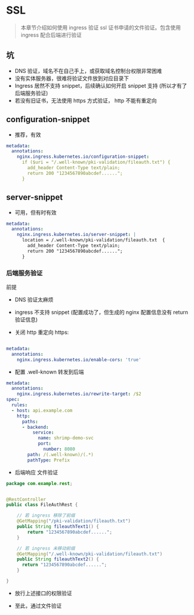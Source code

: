 # SSL


> 本章节介绍如何使用 ingress 验证 ssl 证书申请的文件验证。包含使用 ingress 配合后端进行验证


## 坑

- DNS 验证，域名不在自己手上，或获取域名控制台权限非常困难
- 没有实体服务器，很难将验证文件放到对应目录下
- Ingress 居然不支持 snippet，后续确认如何开启 snippet 支持 (所以才有了 后端服务验证)
- 若没有旧证书，无法使用 https 方式验证， http 不能有重定向


## configuration-snippet

- 推荐，有效

```yaml
metadata:
  annotations:
    nginx.ingress.kubernetes.io/configuration-snippet:
      if ($uri = "/.well-known/pki-validation/fileauth.txt") {
        add_header Content-Type text/plain;
        return 200 "1234567890abcdef......";
      }
```


## server-snippet

- 可用，但有时有效

```yaml
metadata:
  annotations:
    nginx.ingress.kubernetes.io/server-snippet: |
      location = /.well-known/pki-validation/fileauth.txt  {
        add_header Content-Type text/plain;
        return 200 "1234567890abcdef......";
      }
```


### 后端服务验证

前提

- DNS 验证太麻烦
- ingress 不支持 snippet (配置成功了，但生成的 nginx 配置信息没有 return 验证信息)


- 关闭 http 重定向 https:

```yaml

metadata:
  annotations:
    nginx.ingress.kubernetes.io/enable-cors: 'true'
```


- 配置 .well-known 转发到后端

```yaml
metadata:
  annotations:
    nginx.ingress.kubernetes.io/rewrite-target: /$2
spec:
  rules:
  - host: api.example.com
    http:
      paths:
      - backend:
          service:
            name: shrimp-demo-svc
            port:
              number: 8080
        path: /(.well-known)/(.*)
        pathType: Prefix
```


- 后端响应 文件验证

```java
package com.example.rest;


@RestController
public class FileAuthRest {

    // 若 ingress 移除了前缀
    @GetMapping("/pki-validation/fileauth.txt")
    public String fileauthText1() {
        return "1234567890abcdef......";
    }

    // 若 ingress 未移动前缀
    @GetMapping("/.well-known/pki-validation/fileauth.txt")
    public String fileauthText2() {
      return "1234567890abcdef......";
    }

}

```

- 放行上述接口的权限验证

- 至此，通过文件验证
